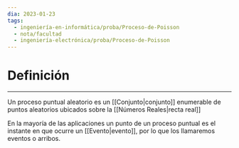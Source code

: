 ```yaml
---
dia: 2023-01-23
tags:
  - ingeniería-en-informática/proba/Proceso-de-Poisson
  - nota/facultad
  - ingeniería-electrónica/proba/Proceso-de-Poisson
---
```

# Definición
---
Un proceso puntual aleatorio es un [[Conjunto|conjunto]] enumerable de puntos aleatorios ubicados sobre la [[Números Reales|recta real]]

En la mayoría de las aplicaciones un punto de un proceso puntual es el instante en que ocurre un [[Evento|evento]], por lo que los llamaremos eventos o arribos.